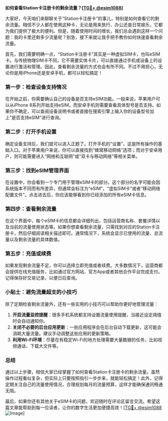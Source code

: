 **如何查看Station卡注册卡的剩余流量？[[TG💪+ @esim1088](https://t.me/s/esim1088)]**

大家好，今天咱们来聊聊关于“Station卡注册卡”的事儿，特别是如何查看它的剩余流量。相信不少人都在使用这种卡，无论是用来旅行、办公还是日常娱乐，它都为我们提供了极大的便利。但是，随着使用时间的增长，我们总会遇到这样一个问题：我的卡里还剩多少流量呢？别急，接下来就让我手把手教你如何快速查看剩余流量。

首先，我们需要明确一点，“Station卡注册卡”其实是一种虚拟SIM卡，也叫eSIM卡。与传统物理SIM卡不同，它不需要实体卡片，可以直接通过手机或设备上的设置进行激活和管理。因此，查看剩余流量的方式也会有所不同。不过不用担心，无论你是用iPhone还是安卓手机，都可以轻松搞定！

### **第一步：检查设备支持情况**
在开始之前，你需要确认自己的设备是否支持eSIM功能。一般来说，苹果用户可以从iPhone 8系列开始支持eSIM，而安卓手机则需要查看具体型号是否支持。如果你不确定，可以查阅设备说明书或者直接在搜索引擎上输入你的设备型号加上“是否支持eSIM”进行查询。

### **第二步：打开手机设置**
确定设备支持后，我们就可以进入正题了。打开手机的“设置”，这是所有操作的基础入口。对于苹果用户来说，你可以直接找到“蜂窝移动网络”选项；而对于安卓用户，则可能需要进入“网络和互联网”或“双卡与移动网络”等相关菜单。

### **第三步：找到eSIM管理界面**
在设置中，你会看到一个专门用于管理eSIM卡的部分。这个部分的名字可能会因系统版本不同而有所差异，但通常会标注为“eSIM”、“虚拟SIM卡”或者“移动网络配置文件”。点击进去后，你应该能够看到你已经添加的所有eSIM卡信息。

### **第四步：查看剩余流量**
在这个界面中，每个eSIM卡的信息都会详细列出，包括运营商名称、套餐详情以及当前的流量使用状态等。如果你想查看剩余流量，只需找到对应的Station卡注册卡，然后仔细阅读相关描述即可。通常情况下，系统会显示已使用的流量、总流量以及剩余流量的具体数值。

### **第五步：充值或续费**
如果发现剩余流量不足，你可以选择立即充值或者续费。大多数情况下，运营商都会提供在线充值服务，比如通过官方网站、官方App或者其他合作平台完成支付。记得保存好交易记录，以便日后查询。

### **小贴士：避免流量超支的小技巧**
除了定期检查剩余流量外，还有一些实用的小技巧可以帮助你更好地管理流量：

1. **开启流量监控提醒**：很多手机系统都支持设置流量使用提醒，当接近设定阈值时会自动通知你。
2. **关闭不必要的后台应用更新**：一些应用程序会在后台自动下载更新，这可能会消耗大量流量。建议手动调整这些应用的更新策略。
3. **利用Wi-Fi环境**：尽量在有稳定Wi-Fi的地方处理需要大量数据的任务，比如视频通话、下载大文件等。

### **总结**
通过以上步骤，相信大家已经掌握了如何查看Station卡注册卡的剩余流量。虽然操作过程看似复杂，但实际上只要按照指引一步步来，就能轻松搞定！此外，记得定期关注自己的流量使用情况，合理规划每月的流量预算，这样才能确保通讯畅通无阻。

最后，如果你还有其他关于eSIM卡的问题，欢迎随时在评论区留言交流。希望这篇文章能帮助到每一位读者，让你的数字生活更加便捷高效！[[TG💪+ @esim1088](https://t.me/s/esim1088) ![Image](https://i.postimg.cc/4NQfJmqS/Snipaste-2025-05-13-00-14-12.png)]